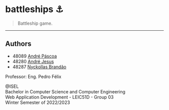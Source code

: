 # battleships ⚓

> Battleship game.

---

## Authors

- 48089 [André Páscoa](https://github.com/devandrepascoa)
- 48280 [André Jesus](https://github.com/andre-j3sus)
- 48287 [Nyckollas Brandão](https://github.com/Nyckoka)

Professor: Eng. Pedro Félix

@ISEL<br>
Bachelor in Computer Science and Computer Engineering<br>
Web Application Development - LEIC51D - Group 03<br>
Winter Semester of 2022/2023
